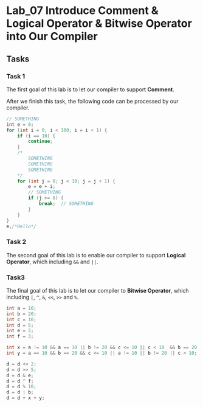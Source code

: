 # Lab_07 Introduce Comment & Logical Operator & Bitwise Operator into Our Compiler

## Tasks

### Task 1

The first goal of this lab is to let our compiler to support **Comment**.

After we finish this task, the following code can be processed by our compiler.

```C
// SOMETHING
int e = 0;
for (int i = 0; i < 100; i = i + 1) {
    if (i == 10) {
        continue;
    }
    /*
        SOMETHING
        SOMETHING
        SOMETHING
    */
    for (int j = 0; j < 10; j = j + 1) {
        e = e + i;
        // SOMETHING               
        if (j >= 8) {
            break;  // SOMETHING
        }
    }
}
e;/*Hello*/
```

### Task 2

The second goal of this lab is to enable our compiler to support **Logical Operator**, which including `&&` and `||`.

### Task3

The final goal of this lab is to let our compiler to **Bitwise Operator**, which including `|`, `^`, `&`, `<<`, `>>` and `%`.

```C
int a = 10;
int b = 20;
int c = 10;
int d = 5;
int e = 2;
int f = 3;

int x = a != 10 && a == 10 || b != 20 && c <= 10 || c < 10  && b == 20 ;
int y = a == 10 && b == 20 && c <= 10 || a != 10 || b != 20 || c < 10;

d = d << 2;
d = d >> 5;
d = d & e;
d = d ^ f;
d = d % 10;
d = d | b;
d = d + x + y;
```